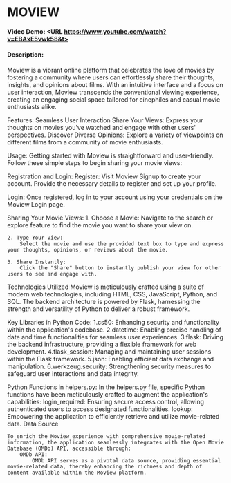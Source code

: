 # MOVIEW
#### Video Demo:  <URL https://www.youtube.com/watch?v=EBAxE5vwk58&t>
#### Description:
Moview is a vibrant online platform that celebrates the love of movies by fostering a community where users can effortlessly share their thoughts, insights, and opinions about films. With an intuitive interface and a focus on user interaction, Moview transcends the conventional viewing experience, creating an engaging social space tailored for cinephiles and casual movie enthusiasts alike.

Features:
Seamless User Interaction
Share Your Views: Express your thoughts on movies you've watched and engage with other users' perspectives.
Discover Diverse Opinions: Explore a variety of viewpoints on different films from a community of movie enthusiasts.


Usage:
    Getting started with Moview is straightforward and user-friendly. Follow these simple steps to begin sharing your movie views:

Registration and Login:
    Register: Visit Moview Signup to create your account. Provide the necessary details to register and set up your profile.

Login:
    Once registered, log in to your account using your credentials on the Moview Login page.

Sharing Your Movie Views:
    1. Choose a Movie:
        Navigate to the search or explore feature to find the movie you want to share your view on.

    2. Type Your View:
        Select the movie and use the provided text box to type and express your thoughts, opinions, or reviews about the movie.

    3. Share Instantly:
        Click the "Share" button to instantly publish your view for other users to see and engage with.


Technologies Utilized
Moview is meticulously crafted using a suite of modern web technologies, including HTML, CSS, JavaScript, Python, and SQL. The backend architecture is powered by Flask, harnessing the strength and versatility of Python to deliver a robust framework.

Key Libraries in Python Code:
    1.cs50: Enhancing security and functionality within the application's codebase.
    2.datetime: Enabling precise handling of date and time functionalities for seamless user experiences.
    3.flask: Driving the backend infrastructure, providing a flexible framework for web development.
    4.flask_session: Managing and maintaining user sessions within the Flask framework.
    5.json: Enabling efficient data exchange and manipulation.
    6.werkzeug.security: Strengthening security measures to safeguard user interactions and data integrity.

Python Functions in helpers.py:
    In the helpers.py file, specific Python functions have been meticulously crafted to augment the application's capabilities:
    login_required: Ensuring secure access control, allowing authenticated users to access designated functionalities.
    lookup: Empowering the application to efficiently retrieve and utilize movie-related data.
    Data Source

    To enrich the Moview experience with comprehensive movie-related information, the application seamlessly integrates with the Open Movie Database (OMDb) API, accessible through:
        OMDb API:
            OMDb API serves as a pivotal data source, providing essential movie-related data, thereby enhancing the richness and depth of content available within the Moview platform.